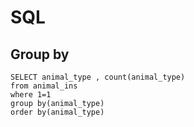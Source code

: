 # SQL

## Group by

```mysql
SELECT animal_type , count(animal_type)
from animal_ins
where 1=1
group by(animal_type)
order by(animal_type)

```

